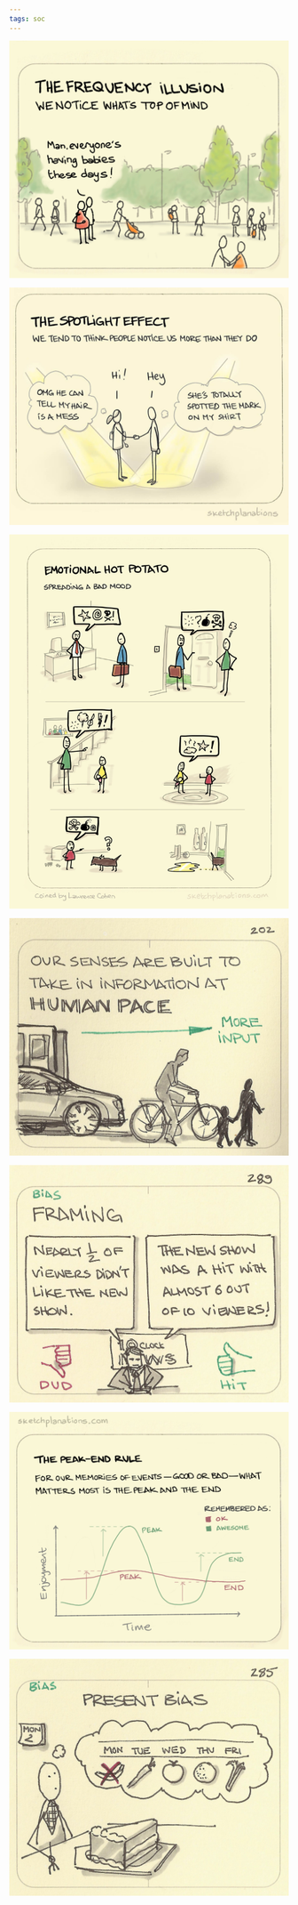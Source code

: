 ```yaml
---
tags: soc 
---
```


![](/static/img/notice-top-of-mind.jpeg)

![](/static/img/the-spotlight-effect.jpeg)

![](/static/img/emotional-hot-potato.jpeg)

![](/static/img/human-pace.jpeg)

![](/static/img/framing.jpeg)

![](/static/img/peak-end-rule.jpeg)

![](/static/img/present-bias.jpeg)


